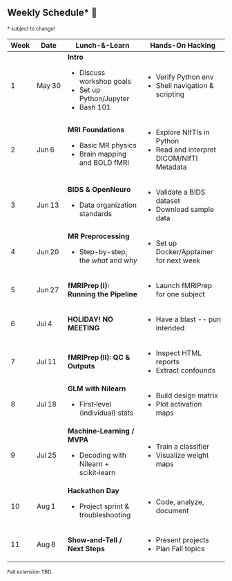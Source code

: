 ## Weekly Schedule* 📅
<sub>* subject to change!</sub>

<!-- raw HTML below -->
<table>
  <thead>
    <tr>
      <th>Week</th>
      <th>Date</th>
      <th>Lunch-&-Learn</th>
      <th>Hands-On Hacking</th>
    </tr>
  </thead>
  <tbody>
    <tr>
      <td>1</td>
      <td>May 30</td>
      <td><strong>Intro</strong>
        <ul>
          <li>Discuss workshop goals</li>
          <li>Set up Python/Jupyter</li>
          <li>Bash 101</li>
        </ul>
      </td>
      <td>
        <ul>
          <li>Verify Python env</li>
          <li>Shell navigation &amp; scripting</li>
        </ul>
      </td>
    </tr>
    <tr>
      <td>2</td>
      <td>Jun 6</td>
      <td><strong>MRI Foundations</strong>
        <ul>
          <li>Basic MR physics</li>
          <li>Brain mapping and BOLD fMRI</li>
        </ul>
      </td>
      <td>
        <ul>
          <li>Explore NIfTIs in Python</li>
          <li>Read and interpret DICOM/NIfTI Metadata</li>
        </ul>
      </td>
    </tr>
    <tr>
      <td>3</td>
      <td>Jun 13</td>
      <td><strong>BIDS &amp; OpenNeuro</strong>
        <ul>
          <li>Data organization standards</li>
        </ul>
      </td>
      <td>
        <ul>
          <li>Validate a BIDS dataset</li>
          <li>Download sample data</li>
        </ul>
      </td>
    </tr>
    <tr>
      <td>4</td>
      <td>Jun 20</td>
      <td><strong>MR Preprocessing</strong>
        <ul>
          <li>Step-by-step, the <em>what</em> and <em>why</em></li>
        </ul>
      </td>
      <td>
        <ul>
          <li>Set up Docker/Apptainer for next week</li>
        </ul>
      </td>
    </tr>
    <tr>
      <td>5</td>
      <td>Jun 27</td>
      <td><strong>fMRIPrep (I): Running the Pipeline</strong></td>
      <td>
        <ul>
          <li>Launch fMRIPrep for one subject</li>
        </ul>
      </td>
    </tr>
    <tr>
      <td>6</td>
      <td>Jul 4</td>
      <td><strong>HOLIDAY! NO MEETING</strong></td>
      <td>
        <ul>
          <li>Have a blast -- pun intended</li>
        </ul>
      </td>
    </tr>
    <tr>
      <td>7</td>
      <td>Jul 11</td>
      <td><strong>fMRIPrep (II): QC &amp; Outputs</strong></td>
      <td>
        <ul>
          <li>Inspect HTML reports</li>
          <li>Extract confounds</li>
        </ul>
      </td>
    </tr>
    <tr>
      <td>8</td>
      <td>Jul 18</td>
      <td><strong>GLM with Nilearn</strong>
        <ul>
          <li>First‑level (individual) stats</li>
        </ul>
      </td>
      <td>
        <ul>
          <li>Build design matrix</li>
          <li>Plot activation maps</li>
        </ul>
      </td>
    </tr>
    <tr>
      <td>9</td>
      <td>Jul 25</td>
      <td><strong>Machine‑Learning / MVPA</strong>
        <ul>
          <li>Decoding with Nilearn + scikit‑learn</li>
        </ul>
      </td>
      <td>
        <ul>
          <li>Train a classifier</li>
          <li>Visualize weight maps</li>
        </ul>
      </td>
    </tr>
    <tr>
      <td>10</td>
      <td>Aug 1</td>
      <td><strong>Hackathon Day</strong>
        <ul>
          <li>Project sprint &amp; troubleshooting</li>
        </ul>
      </td>
      <td>
        <ul>
          <li>Code, analyze, document</li>
        </ul>
      </td>
    </tr>
    <tr>
      <td>11</td>
      <td>Aug 8</td>
      <td><strong>Show‑and‑Tell / Next Steps</strong></td>
      <td>
        <ul>
          <li>Present projects</li>
          <li>Plan Fall topics</li>
        </ul>
      </td>
    </tr>
  </tbody>
</table>

<sub>Fall extension TBD.</sub>
